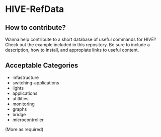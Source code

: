 # HIVE-RefData

## How to contribute?
Wanna help contribute to a short database of useful commands for HIVE?  Check out the example included in this repository.  Be sure to include a description, how to install, and appropiate links to useful content.

## Acceptable Categories
- infastructure
- switching-applications
- lights
- applications
- utitlities
- monitoring
- graphs
- bridge
- microcontroller

(More as required)
